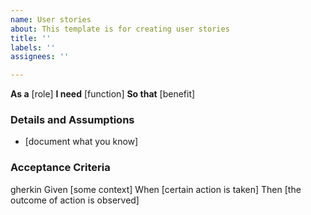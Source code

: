 ```yaml
---
name: User stories
about: This template is for creating user stories
title: ''
labels: ''
assignees: ''

---
```


**As a** [role]
**I need** [function]
**So that** [benefit]

### Details and Assumptions
* [document what you know]

### Acceptance Criteria
gherkin
Given [some context]
When [certain action is taken]
Then [the outcome of action is observed]